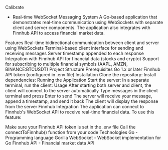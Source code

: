 


Calibrate
 - Real-time WebSocket Messaging System
A Go-based application that demonstrates real-time communication using WebSockets with separate client and server components. The application also integrates with Finnhub API to access financial market data.

Features
Real-time bidirectional communication between client and server using WebSockets
Terminal-based client interface for sending and receiving messages
Server timestamp appended to each response
Integration with Finnhub API for financial data (stocks and crypto)
Support for subscribing to multiple financial symbols (AAPL, AMZN, BINANCE:BTCUSDT)
Project Structure
Prerequisites
Go 1.x or later
Finnhub API token (configured in .env file)
Installation
Clone the repository:
Install dependencies:
Running the Application
Start the server:
In a separate terminal, run the client:
Usage
After starting both server and client, the client will connect to the server automatically
Type messages in the client terminal and press Enter to send
The server will receive your message, append a timestamp, and send it back
The client will display the response from the server
Finnhub Integration
The application can connect to Finnhub's WebSocket API to receive real-time financial data. To use this feature:

Make sure your Finnhub API token is set in the .env file
Call the connectToFinnhub() function from your code
Technologies
Go - Programming language
Gorilla WebSocket - WebSocket implementation for Go
Finnhub API - Financial market data API